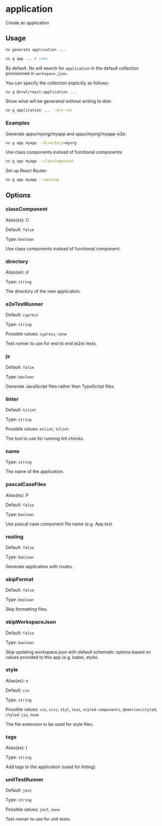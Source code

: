 # application

Create an application

## Usage

```bash
nx generate application ...
```

```bash
nx g app ... # same
```

By default, Nx will search for `application` in the default collection provisioned in `workspace.json`.

You can specify the collection explicitly as follows:

```bash
nx g @nrwl/react:application ...
```

Show what will be generated without writing to disk:

```bash
nx g application ... --dry-run
```

### Examples

Generate apps/myorg/myapp and apps/myorg/myapp-e2e:

```bash
nx g app myapp --directory=myorg
```

Use class components instead of functional components:

```bash
nx g app myapp --classComponent
```

Set up React Router:

```bash
nx g app myapp --routing
```

## Options

### classComponent

Alias(es): C

Default: `false`

Type: `boolean`

Use class components instead of functional component.

### directory

Alias(es): d

Type: `string`

The directory of the new application.

### e2eTestRunner

Default: `cypress`

Type: `string`

Possible values: `cypress`, `none`

Test runner to use for end to end (e2e) tests.

### js

Default: `false`

Type: `boolean`

Generate JavaScript files rather than TypeScript files.

### linter

Default: `tslint`

Type: `string`

Possible values: `eslint`, `tslint`

The tool to use for running lint checks.

### name

Type: `string`

The name of the application.

### pascalCaseFiles

Alias(es): P

Default: `false`

Type: `boolean`

Use pascal case component file name (e.g. App.tsx).

### routing

Default: `false`

Type: `boolean`

Generate application with routes.

### skipFormat

Default: `false`

Type: `boolean`

Skip formatting files.

### skipWorkspaceJson

Default: `false`

Type: `boolean`

Skip updating workspace.json with default schematic options based on values provided to this app (e.g. babel, style).

### style

Alias(es): s

Default: `css`

Type: `string`

Possible values: `css`, `scss`, `styl`, `less`, `styled-components`, `@emotion/styled`, `styled-jsx`, `none`

The file extension to be used for style files.

### tags

Alias(es): t

Type: `string`

Add tags to the application (used for linting).

### unitTestRunner

Default: `jest`

Type: `string`

Possible values: `jest`, `none`

Test runner to use for unit tests.
